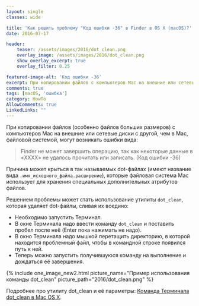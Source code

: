 ```yaml
---
layout: single
classes: wide

title: 'Как решить проблему "Код ошибки -36" в Finder в OS X (macOS)?'
date: 2016-07-17

header:
    teaser: /assets/images/2016/dot_clean.png
    overlay_image: /assets/images/2016/dot_clean.png
    show_overlay_excerpt: true
    overlay_filter: 0.25

featured-image-alt: 'Код ошибки -36'
excerpt: При копировании файлов с компьютеров Mac на внешние или сетевые диски с другой, чем в Mac, файловой системой, могут возникать ошибки.
comments: true
tags: [macOS, 'ошибка']
category: HowTo
AllowComments: true
LinkedLinks: ""
---
```

При копировании файлов (особенно файлов больших размеров) с компьютеров Mac на внешние или сетевые диски с другой, чем в Mac, файловой системой, могут возникать ошибки вида:

> Finder не может завершить операцию, так как некоторые данные в «XXXX» не удалось прочитать или записать.
(Код ошибки -36)

Причина может крыться в так называемых dot-файлах (имеют название вида `.имя_исходного_файла.расширение`), которые файловая система Mac использует для хранения специальных дополнительных атрибутов файлов.

Решением проблемы может стать использование утилиты `dot_clean`, которая удаляет dot-файлы, сливая их воедино:

- Необходимо запустить Терминал.
- В окне Терминала надо ввести команду `dot_clean` и поставить пробел после неё (Enter пока нажимать не надо).
- В окно Терминала надо мышкой перетащить директорию, в которой находится проблемный файл, чтобы в командной строке появился путь к ней.
- Теперь можно запустить получившуюся команду на выполнение и дождаться её завершения.

{% include one_image_new2.html picture_name="Пример использования команды dot_clean" picture_path="2016/dot_clean.png" %}

Подробнее про утилиту dot_clean и её параметры: [Команда Терминала dot_clean в Mac OS X](http://osxh.ru/terminal/command/dot_clean).
